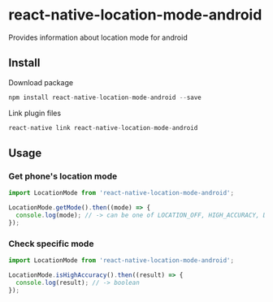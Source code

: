 # react-native-location-mode-android
Provides information about location mode for android

## Install

Download package

```javascript
npm install react-native-location-mode-android --save
```

Link plugin files
```javascript
react-native link react-native-location-mode-android
```


## Usage

### Get phone's location mode
```javascript
import LocationMode from 'react-native-location-mode-android';

LocationMode.getMode().then((mode) => {
  console.log(mode); // -> can be one of LOCATION_OFF, HIGH_ACCURACY, DEVICE_ONLY, BATTERY_SAVE
});

```

### Check specific mode

```javascript
import LocationMode from 'react-native-location-mode-android';

LocationMode.isHighAccuracy().then((result) => {
  console.log(result); // -> boolean
});

```
